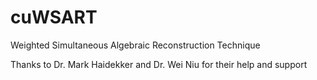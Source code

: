 # cuWSART
Weighted Simultaneous Algebraic Reconstruction Technique

Thanks to Dr. Mark Haidekker and Dr. Wei Niu for their help and support